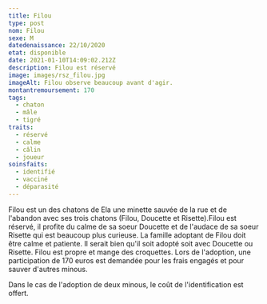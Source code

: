 ```yaml
---
title: Filou
type: post
nom: Filou
sexe: M
datedenaissance: 22/10/2020
etat: disponible
date: 2021-01-10T14:09:02.212Z
description: Filou est réservé
image: images/rsz_filou.jpg
imageAlt: Filou observe beaucoup avant d'agir.
montantremoursement: 170
tags:
  - chaton
  - mâle
  - tigré
traits:
  - réservé
  - calme
  - câlin
  - joueur
soinsfaits:
  - identifié
  - vacciné
  - déparasité
---
```

Filou est un des chatons de Ela une minette sauvée de la rue et de l'abandon avec ses trois chatons (Filou, Doucette et Risette).Filou est réservé, il profite du calme de sa soeur Doucette et de l'audace de sa soeur Risette qui est beaucoup plus curieuse. La famille adoptant de Filou doit être calme et patiente. Il serait bien qu'il soit adopté soit avec Doucette ou Risette. Filou est propre et mange des croquettes. Lors de l'adoption, une participation de 170 euros est demandée pour les frais engagés et pour sauver d'autres minous. 

Dans le cas de l'adoption de deux minous, le coût de l'identification est offert.